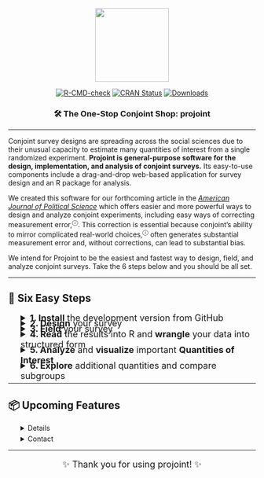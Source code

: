 <div align="center">

<img src="man/figures/projoint.png" width="150" height="150" />

[![R-CMD-check](https://github.com/yhoriuchi/projoint/actions/workflows/R-CMD-check.yaml/badge.svg)](https://github.com/yhoriuchi/projoint/actions/workflows/R-CMD-check.yaml)
[![CRAN Status](https://www.r-pkg.org/badges/version/projoint)](https://CRAN.R-project.org/package=projoint)
[![Downloads](https://cranlogs.r-pkg.org/badges/grand-total/projoint)](https://cran.r-project.org/package=projoint)

### 🛠️ The One-Stop Conjoint Shop: **projoint**

</div>

---

Conjoint survey designs are spreading across the social sciences due to their unusual capacity to estimate many quantities of interest from a single randomized experiment. **Projoint is general-purpose software for the design, implementation, and analysis of conjoint surveys.** Its easy-to-use components include a drag-and-drop web-based application for survey design and an R package for analysis.

We created this software for our forthcoming article in the <a href="https://gking.harvard.edu/conjointE" target="_blank" class="external-link"><em>American Journal of Political Science</em></a> which offers easier and more powerful ways to design and analyze conjoint experiments, including easy ways of correcting measurement error,<sup><a href="https://yhoriuchi.github.io/projoint/articles/correct.html" target="_blank" style="text-decoration: none;">&#9432;</a></sup>. This correction is essential because conjoint’s ability to mirror complicated real-world choices,<sup><a href="https://yhoriuchi.github.io/projoint/articles/faq.html#what-is-the-history-of-conjoint-analysis-what-is-the-difference-between-profile-level-and-choice-level-data" target="_blank" style="text-decoration: none;">&#9432;</a></sup> often generates substantial measurement error and, without corrections, can lead to substantial bias.

We intend for Projoint to be the easiest and fastest way to design, field, and analyze conjoint surveys. Take the 6 steps below and you should be all set.

---

## 🚀 Six Easy Steps

<!-- =========================
     1. Install
     ========================= -->

<details style="margin-left: 25px; margin-bottom: -10px">
<summary style="font-size: 18px;"><b>1. Install</b> the development version from GitHub</summary>
Open R (or <a href="https://www.r-project.org/" target="_blank">install R</a> if you do not have it), and run the following command in your coding environment.
```r
devtools::install_github("yhoriuchi/projoint")
```
</details>

<!-- =========================
     2. Design
     ========================= -->

<details style="margin-left: 25px; margin-bottom: -10px">
<summary style="font-size: 18px;"><b>2. Design</b> your survey</summary>
Online surveys are frequently written with an online software called Qualtrics. Using our web tool, called the <a href="https://projoint.aaronrkaufman.com/" target="_blank" class="external-link">Projoint Survey Designer</a>, you don't need to learn how to write a survey in Qualtrics.  

* Use the <a href="https://projoint.aaronrkaufman.com/" target="_blank" class="external-link">Projoint Survey Designer</a> and export surveys formatted for Qualtrics.  
* Follow the <a href="https://yhoriuchi.github.io/projoint/articles/design.html" target="_blank">step-by-step guide</a> to learn how to set up your Qualtrics survey.  
</details>

<!-- =========================
     3. Field
     ========================= -->

<details style="margin-left: 25px; margin-bottom: -10px">
<summary style="font-size: 18px;"><b>3. Field</b> your survey</summary>

* Using the .QSF file export from the Projoint Survey Designer, load your survey into Qualtrics.
  * Log into your Qualtrics account.
  * Click "Create a new project"
  * Under "From scratch" select "Survey" and then "Get started"
  * Enter a name and under "How do you want to start your survey" select "Import a QSF file"
  * Click "Choose file" and select your .QSF file.
  * Click "Create project"
* You are free to field your Qualtrics survey through online vendors.
* When you are done fielding your survey, you will now need to export your data from Qualtrics to R.
  * Click “Download Data”.
  * Choose CSV format.
  * Critically, select “Use choice text” rather than coded values.
</details>

<!-- =========================
     4. Read
     ========================= -->

<details style="margin-left: 25px; margin-bottom: -10px">
<summary style="font-size: 18px;"><b>4. Read</b> the results into R and <b>wrangle</b> your data into structured form</summary>

* Load your <strong>survey responses</strong> into R:
```r
library(projoint)
dat <- read_Qualtrics("your_file.csv")
```

* Prepare the data for analysis:
```r
dat <- reshape_projoint(
  .dataframe = dat,
  .outcomes = c(paste0("choice", 1:8), "choice1_repeated_flipped")
)
```

* Follow the <a href="https://yhoriuchi.github.io/projoint/articles/read.html" target="_blank">step-by-step guide</a> to learn how to read and reshape data for conjoint analysis.
</details>

<!-- =========================
     5. Analyze
     ========================= -->

<details style="margin-left: 25px; margin-bottom: -10px">
<summary style="font-size: 18px;"><b>5. Analyze</b> and <b>visualize</b> important <b>Quantities of Interest</b></summary>

* Estimate Marginal Means (MMs) or Average Marginal Component Effects (AMCEs) with correction for measurement error:

> **Note:** The following example illustrates a `profile_level` analysis.  This approach is common in social science and useful as an initial diagnostic, but we encourage researchers to consider `choice_level` analysis (the default for `.structure`). See <a href="https://yhoriuchi.github.io/projoint/articles/structure.html" target="_blank">Choice-Level Analysis</a>. Detailed steps of analysis appear in the <a href="https://yhoriuchi.github.io/projoint/articles/analyze.html" target="_blank">step-by-step guide</a>.

```r
output <- projoint(out1_arranged, .structure = "profile_level")
print(output)
summary(output)
```

* Visualize your results easily:
```r
plot(output)
```
* Estimate additional quantities of interest and explore subgroup comparisons using choice-level analysis.
* Follow the <a href="https://yhoriuchi.github.io/projoint/articles/analyze.html" target="_blank">step-by-step guide</a> to learn how to:
  * Estimate and correct marginal means (MMs) or average marginal component effects (AMCEs), including predicting IRR if necessary.
  * Visualize the marginal means (MMs) or average marginal component effects (AMCEs).

</details>

<!-- =========================
     6. Explore
     ========================= -->

<details style="margin-left: 25px; margin-bottom: -10px">
<summary style="font-size: 18px;"><b>6. Explore</b> additional quantities and compare subgroups</summary>

* Go beyond standard profile-level summaries.  
* Use **choice-level analysis** to:
  - Directly compare trade-offs (e.g., low housing cost vs. low crime).  
  - Collapse multiple levels (e.g., city vs. suburban preferences).  
  - Estimate subgroup differences (e.g., Democrats vs. Republicans).  
* See detailed examples in the <a href="https://yhoriuchi.github.io/projoint/articles/explore.html" target="_blank">Explore and Compare Further</a> vignette.

</details>


---

## 📦 Upcoming Features

<details style="margin-left: 25px; margin-bottom: 5px">
- Weighted estimation for features and respondents
- Support for non-binary outcomes (ratings, rankings)
</details>

<details style="margin-left: 25px; margin-bottom: 5px">
    <summary>Contact</summary>
For comments and suggestions, please open an issue on the <a href="https://github.com/yhoriuchi/projoint/issues" target="_blank">GitHub repository</a>.
</details>

---

<p align="center" style="font-size: 18px;">✨ Thank you for using projoint! ✨</p>

